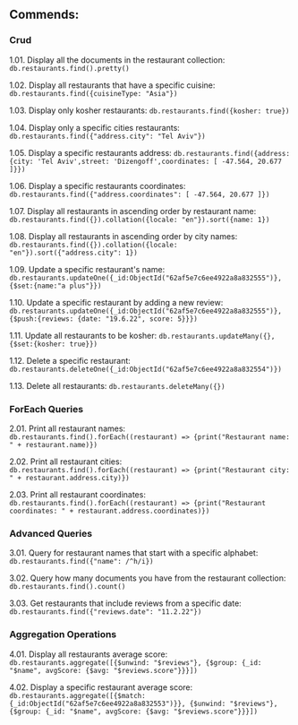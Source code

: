 ## Commends:

### Crud

1.01. Display all the documents in the restaurant collection: `db.restaurants.find().pretty()`

1.02. Display all restaurants that have a specific cuisine: `db.restaurants.find({cuisineType: "Asia"})`

1.03. Display only kosher restaurants: `db.restaurants.find({kosher: true})`

1.04. Display only a specific cities restaurants: `db.restaurants.find({"address.city": "Tel Aviv"})`

1.05. Display a specific restaurants address: `db.restaurants.find({address: {city: 'Tel Aviv',street: 'Dizengoff',coordinates: [ -47.564, 20.677 ]}})`

1.06. Display a specific restaurants coordinates: `db.restaurants.find({"address.coordinates": [ -47.564, 20.677 ]})`

1.07. Display all restaurants in ascending order by restaurant name: `db.restaurants.find({}).collation({locale: "en"}).sort({name: 1})`

1.08. Display all restaurants in ascending order by city names: `db.restaurants.find({}).collation({locale: "en"}).sort({"address.city": 1})`

1.09. Update a specific restaurant's name: `db.restaurants.updateOne({_id:ObjectId("62af5e7c6ee4922a8a832555")}, {$set:{name:"a plus"}})`

1.10. Update a specific restaurant by adding a new review: `db.restaurants.updateOne({_id:ObjectId("62af5e7c6ee4922a8a832555")}, {$push:{reviews: {date: "19.6.22", score: 5}}})`

1.11. Update all restaurants to be kosher: `db.restaurants.updateMany({}, {$set:{kosher: true}})`

1.12. Delete a specific restaurant: `db.restaurants.deleteOne({_id:ObjectId("62af5e7c6ee4922a8a832554")})`

1.13. Delete all restaurants: `db.restaurants.deleteMany({})`

### ForEach Queries

2.01. Print all restaurant names: `db.restaurants.find().forEach((restaurant) => {print("Restaurant name: " + restaurant.name)})`

2.02. Print all restaurant cities: `db.restaurants.find().forEach((restaurant) => {print("Restaurant city: " + restaurant.address.city)})`

2.03. Print all restaurant coordinates: `db.restaurants.find().forEach((restaurant) => {print("Restaurant coordinates: " + restaurant.address.coordinates)})`

### Advanced Queries

3.01. Query for restaurant names that start with a specific alphabet: `db.restaurants.find({"name": /^h/i})`

3.02. Query how many documents you have from the restaurant collection: `db.restaurants.find().count()`

3.03. Get restaurants that include reviews from a specific date: `db.restaurants.find({"reviews.date": "11.2.22"})`

### Aggregation Operations

4.01. Display all restaurants average score: `db.restaurants.aggregate([{$unwind: "$reviews"}, {$group: {_id: "$name", avgScore: {$avg: "$reviews.score"}}}])`

4.02. Display a specific restaurant average score: `db.restaurants.aggregate([{$match: {_id:ObjectId("62af5e7c6ee4922a8a832553")}}, {$unwind: "$reviews"}, {$group: {_id: "$name", avgScore: {$avg: "$reviews.score"}}}])`
